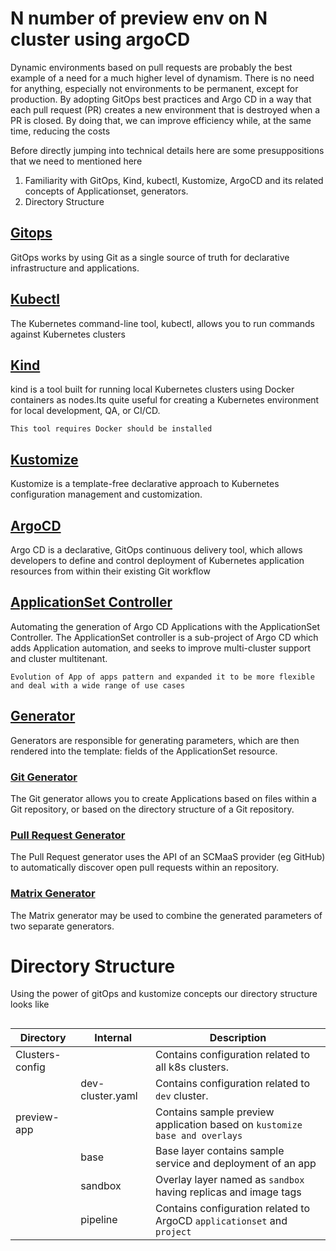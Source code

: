 # N number of preview env on N cluster using argoCD
Dynamic environments based on pull requests are probably the best example of a need for a much higher level of dynamism.
There is no need for anything, especially not environments to be permanent, except for production.
By adopting GitOps best practices and Argo CD in a way that each pull request (PR) creates a new environment that is destroyed when a PR is closed. By doing that, we can improve efficiency while, at the same time, reducing the costs


Before directly jumping into technical details here are some presuppositions that we need to mentioned here
1. Familiarity with GitOps, Kind, kubectl, Kustomize, ArgoCD and its related concepts of Applicationset, generators.
2. Directory Structure

## [Gitops](https://www.weave.works/technologies/gitops/)
GitOps works by using Git as a single source of truth for declarative infrastructure and applications.
## [Kubectl](https://kubernetes.io/docs/reference/kubectl/kubectl/)
The Kubernetes command-line tool, kubectl, allows you to run commands against Kubernetes clusters
## [Kind](https://kind.sigs.k8s.io/docs/user/quick-start/)
kind is a tool built for running local Kubernetes clusters using Docker containers as nodes.Its quite useful for creating a Kubernetes environment for local development, QA, or CI/CD.

```This tool requires Docker should be installed```
## [Kustomize](https://kustomize.io/)
Kustomize is a template-free declarative approach to Kubernetes configuration management and customization.
## [ArgoCD](https://argo-cd.readthedocs.io/en/stable/)
Argo CD is a declarative, GitOps continuous delivery tool, which allows developers to define and control deployment of Kubernetes application resources from within their existing Git workflow
## [ApplicationSet Controller](https://argocd-applicationset.readthedocs.io/en/stable/)
Automating the generation of Argo CD Applications with the ApplicationSet Controller.
The ApplicationSet controller is a sub-project of Argo CD which adds Application automation, and seeks to improve multi-cluster support and cluster multitenant.

```Evolution of App of apps pattern and expanded it to be more flexible and deal with a wide range of use cases```
## [Generator](https://argocd-applicationset.readthedocs.io/en/stable/Generators/)
Generators are responsible for generating parameters, which are then rendered into the template: fields of the ApplicationSet resource.
### [Git Generator](https://argocd-applicationset.readthedocs.io/en/stable/Generators-Git/)
The Git generator allows you to create Applications based on files within a Git repository, or based on the directory structure of a Git repository.
### [Pull Request Generator](https://argocd-applicationset.readthedocs.io/en/stable/Generators-Pull-Request/)
The Pull Request generator uses the API of an SCMaaS provider (eg GitHub) to automatically discover open pull requests within an repository.
### [Matrix Generator](https://argocd-applicationset.readthedocs.io/en/stable/Generators-Matrix/)
The Matrix generator may be used to combine the generated parameters of two separate generators.

# Directory Structure
Using the power of gitOps and kustomize concepts our directory structure looks like
```

```
| Directory | Internal | Description
| --- | --- | --- |
| Clusters-config | | Contains configuration related to all k8s clusters. |
|  | dev-cluster.yaml | Contains configuration related to `dev` cluster. |
| preview-app | | Contains sample preview application based on `kustomize base and overlays` |
|  | base | Base layer contains sample service and deployment of an app  |
| | sandbox | Overlay layer named as `sandbox` having replicas and image tags  |
| | pipeline | Contains configuration related to ArgoCD `applicationset` and `project`  |
